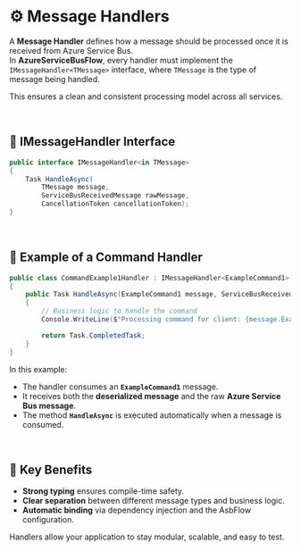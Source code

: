 # ⚙️ **Message Handlers**

A **Message Handler** defines how a message should be processed once it is received from Azure Service Bus.  
In **AzureServiceBusFlow**, every handler must implement the `IMessageHandler<TMessage>` interface, where `TMessage` is the type of message being handled.

This ensures a clean and consistent processing model across all services.

<br>

## 🧩 IMessageHandler Interface

```csharp
public interface IMessageHandler<in TMessage>
{
    Task HandleAsync(
        TMessage message,
        ServiceBusReceivedMessage rawMessage,
        CancellationToken cancellationToken);
}
```
<br>

## 🧱 Example of a Command Handler

```csharp
public class CommandExample1Handler : IMessageHandler<ExampleCommand1>
{
    public Task HandleAsync(ExampleCommand1 message, ServiceBusReceivedMessage rawMessage, CancellationToken cancellationToken)
    {
        // Business logic to handle the command
        Console.WriteLine($"Processing command for client: {message.ExampleMessage.Cliente}");

        return Task.CompletedTask;
    }
}
```

In this example:
- The handler consumes an **`ExampleCommand1`** message.
- It receives both the **deserialized message** and the raw **Azure Service Bus message**.
- The method **`HandleAsync`** is executed automatically when a message is consumed.

<br>

## 🧠 Key Benefits

- **Strong typing** ensures compile-time safety.
- **Clear separation** between different message types and business logic.
- **Automatic binding** via dependency injection and the AsbFlow configuration.

Handlers allow your application to stay modular, scalable, and easy to test.
